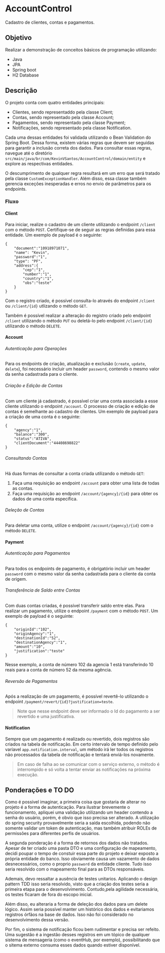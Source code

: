 # AccountControl
Cadastro de clientes, contas e pagamentos.

## Objetivo
Realizar a demonstração de conceitos básicos de programação utilizando:
* Java
* JPA
* Spring boot
* H2 Database

## Descrição
O projeto conta com quatro entidades principais:
* Clientes, sendo representaddo pela classe Client;
* Contas, sendo representado pela classe Account;
* Pagamentos, sendo representado pela classe Payment;
* Notificações, sendo representado pela classe Notification.

Cada uma dessas entidades foi validada utilizando o Bean Validation do Spring Boot. 
Dessa forma, existem várias regras que devem ser seguidas para garantir a inclusão correta dos dados. 
Para consultar essas regras, navegue até o diretório `src/main/java/br/com/KevinVSantos/AccountControl/domain/entity`
e explore as respectivas entidades.

O descumprimento de qualquer regra resultará em um erro que será tratado pela classe `CustomExceptionHandler`.
Além disso, essa classe também gerencia exceções inesperadas e erros no envio de parâmetros para os endpoints.


### Fluxo
#### Client
Para iniciar, realize o cadastro de um cliente utilizando o endpoint `/client` com o método `POST`. Certifique-se de seguir 
as regras definidas para essa entidade. Um exemplo de payload é o seguinte:
```
{
    "document":"10918971071",
    "name": "Kevin",
    "password":"1",
    "type": "PF",
    "address":{
        "cep":"1",
        "number":"1",
        "country":"1",
        "obs":"teste"
    }
}
```
Com o registro criado, é possível consulta-lo através do endpoint `/client` ou `/client/{id}`
utlizando o método `GET`.

Também é possível realizar a alteração do registro criado pelo endpoint `/client` utilizando 
o método `PUT` ou deletá-lo pelo endpoint `/client/{id}` utilizando o método `DELETE`.

#### Account 
###### Autenticação para Operações
 Para os endpoints de criação, atualização e exclusão (`create`, `update`, `delete`), 
 foi necessário incluir um header `password`, contendo o mesmo valor da senha cadastrada 
 para o cliente.

###### Criação e Edição de Contas
Com um cliente já cadastrado, é possível criar uma conta associada a esse cliente utilizando 
o endpoint `/account`. O processo de criação e edição de contas é semelhante ao cadastro de clientes. 
Um exemplo de payload para a criação de uma conta é o seguinte:
```
{
    "agency":"1",
    "balance":"300",
    "status":"ATIVA",
    "clientDocument":"44408698822"
}
```
###### Consultando Contas
Há duas formas de consultar a conta criada utilizando o método `GET`:
1. Faça uma requisição ao endpoint `/account` para obter uma lista de todas as contas.
2. Faça uma requisição ao endpoint `/account/{agency}/{id}` para obter os dados de uma conta específica.

###### Deleção de Contas
Para deletar uma conta, utilize o endpoint `/account/{agency}/{id}` com o método `DELETE`.

#### Payment
###### Autenticação para Pagamentos
Para todos os endpoints de pagamento, é obrigatório incluir um header `password` com o mesmo 
valor da senha cadastrada para o cliente da conta de origem.

###### Transferência de Saldo entre Contas
Com duas contas criadas, é possível transferir saldo entre elas. Para realizar um pagamento, utilize o endpoint 
`/payment` com o método `POST`. Um exemplo de payload é o seguinte:
```
{
    "originId":"102",
    "originAgency":"1",
    "destinationId":"52",
    "destinationAgency":"1",
    "amount":"10",
    "justification":"teste"
}
```
Nesse exemplo, a conta de número 102 da agencia 1 está transferindo 10 reais para
a conta de número 52 da mesma agência.

###### Reversão de Pagamentos
Após a realização de um pagamento, é possível revertê-lo utilizando o endpoint `/payment/revert/{id}?justification=teste`.
> Note que nesse endpoint deve ser informado o Id do pagamento a ser revertido e uma justificativa.

#### Notification
Sempre que um pagamento é realizado ou revertido, dois registros são criados na tabela de notificação.
Em certo intervalo de tempo definido pelo varíavel `app.notification.interval`, um método
irá ler todos os registros não processados da tabela de notificação e tentará enviá-los novamente.
> Em caso de falha ao se comunicar com o serviço externo, o método é interrompido e só volta a tentar
> enviar as notificações na próxima execução.

## Ponderações e TO DO
Como é possível imaginar, a primeira coisa que gostaria de alterar no projeto é a forma de
autenticação. Para ilustrar brevemente o funcionamento, apliquei uma validação utilizando um header contendo
a senha do usuário, porém, é obvio que isso precisa ser alterado. A utilização do spring
security provavelmente seria a saída escolhida, podendo não somente validar um token de autenticação, mas também atribuir ROLEs de permissões para diferentes perfis de usuários.

A segunda ponderação é a forma de retornos dos dados não tratados. Apesar de ter criado uma pasta DTO
e uma configuração de mapeamento, decidi poupar o tempo de constuir essa parte do projeto
e deixar exposto a própria entidade do banco. Isso obviamente causa um vazamento de dados desnecessários, como
o proprio `password` da entidade cliente. Tudo isso seria resolvido com o mapeamento final para as DTOs
responsáveis.

Ademais, devo ressaltar a ausência de testes unitarios. Aplicando o design pattern TDD isso seria resolvido,
visto que a criação dos testes seria a primeira etapa para o desenvolvimento. Contudo,pela agilidade
necessária, os testes ficaram de fora do escopo inicial.

Além disso, eu alteraria a forma de deleção dos dados para um delete lógico. Assim seria possível
manter um histórico dos dados e evitariamos registros órfãos na base de dados. Isso não foi considerado
no desenvolvimento dessa versão.

Por fim, o sistema de notificação ficou bem rudimentar e precisa ser refeito. Uma sugestão é a ingestão
desses registros em um tópico de qualquer sistema de mensageria (como o eventHub, por exemplo), possíbilitando que o sitema
externo consuma esses dados quando estiver disponível.

